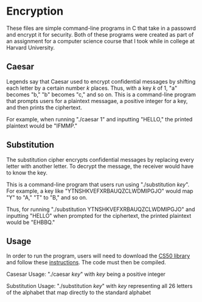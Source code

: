 # Encryption
These files are simple command-line programs in C that take in a passowrd and encrypt it for security. Both of these programs were created as part of an assignment for a computer science course that I took while in college at Harvard University.

## Caesar
Legends say that Caesar used to encrypt confidential messages by shifting each letter by a certain number *k* places. Thus, with a key *k* of 1, "a" becomes "b," "b" becomes "c," and so on. This is a command-line program that prompts users for a plaintext messagae, a positive integer for a key, and then prints the ciphertext. 

For example, when running "./caesar 1" and inputting "HELLO," the printed plaintext would be "IFMMP."

## Substitution
The substitution cipher encrypts confidential messages by replacing every letter with another letter. To decrypt the message, the receiver would have to know the key. 

This is a command-line program that users run using "./substitution *key*". For example, a key like "YTNSHKVEFXRBAUQZCLWDMIPGJO" would map "Y" to "A," "T" to "B," and so on. 

Thus, for running "./substitution YTNSHKVEFXRBAUQZCLWDMIPGJO" and inputting "HELLO" when prompted for the ciphertext, the printed plaintext would be "EHBBQ."

## Usage
In order to run the program, users will need to download the [CS50 library](https://github.com/cs50/libcs50/releases) and follow these [instructions](https://github.com/madison-nicole/libcs50). The code must then be compiled.

Casesar Usage: "./caesar *key*" with *key* being a positive integer

Substitution Usage: "./substitution *key*" with *key* representing all 26 letters of the alphabet that map directly to the standard alphabet
